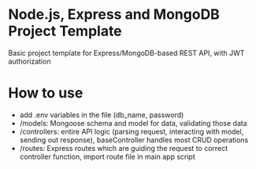 # Node.js, Express and MongoDB Project Template
Basic project template for Express/MongoDB-based REST API, with JWT authorization

# How to use
* add .env variables in the file (db_name, password)
* /models: Mongoose schema and model for data, validating those data
* /controllers: entire API logic (parsing request, interacting with model, sending out response), baseController handles most CRUD operations
* /routes: Express routes which are guiding the request to correct controller function, import route file in main app script
